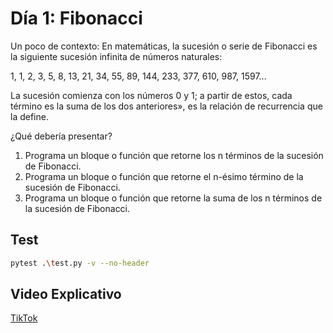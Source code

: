 # Día 1: Fibonacci

Un poco de contexto:
En matemáticas, la sucesión o serie de Fibonacci es la siguiente sucesión infinita de números naturales:

1, 1, 2, 3, 5, 8, 13, 21, 34, 55, 89, 144, 233, 377, 610, 987, 1597...

La sucesión comienza con los números 0 y 1; a partir de estos, cada término es la suma de los dos anteriores», es la relación de recurrencia que la define.

¿Qué debería presentar?

1. Programa un bloque o función que retorne los n términos de la sucesión de Fibonacci.
2. Programa un bloque o función que retorne el n-ésimo término de la sucesión de Fibonacci.
3. Programa un bloque o función que retorne la suma de los n términos de la sucesión de Fibonacci.

## Test

```bash
pytest .\test.py -v --no-header
```

## Video Explicativo

[TikTok](https://www.tiktok.com/@crixodia/video/7148267636978175237)
